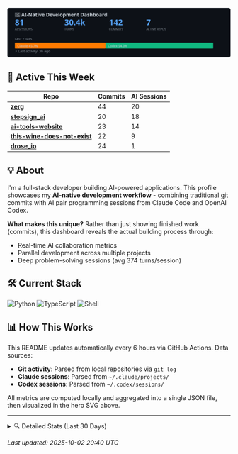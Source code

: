 <p align="center">
  <img src="./hero.svg" alt="AI-Native Development Dashboard" />
</p>

## 🚀 Active This Week

| Repo | Commits | AI Sessions |
|------|---------|-------------|
| [**zerg**](https://github.com/cipher982/zerg) | 44 | 20 |
| [**stopsign_ai**](https://github.com/cipher982/stopsign_ai) | 20 | 18 |
| [**ai-tools-website**](https://github.com/cipher982/ai-tools-website) | 23 | 14 |
| [**this-wine-does-not-exist**](https://github.com/cipher982/this-wine-does-not-exist) | 22 | 9 |
| [**drose_io**](https://github.com/cipher982/drose_io) | 24 | 1 |


## 💡 About

I'm a full-stack developer building AI-powered applications. This profile showcases my **AI-native development workflow** - combining traditional git commits with AI pair programming sessions from Claude Code and OpenAI Codex.

**What makes this unique?** Rather than just showing finished work (commits), this dashboard reveals the actual building process through:
- Real-time AI collaboration metrics
- Parallel development across multiple projects
- Deep problem-solving sessions (avg 374 turns/session)

## 🛠️ Current Stack

![Python](https://img.shields.io/badge/Python-3776AB?style=flat-square&logo=python&logoColor=white) ![TypeScript](https://img.shields.io/badge/TypeScript-3178C6?style=flat-square&logo=typescript&logoColor=white) ![Shell](https://img.shields.io/badge/Shell-89e051?style=flat-square&logo=shell&logoColor=white)

## 📊 How This Works

This README updates automatically every 6 hours via GitHub Actions. Data sources:
- **Git activity**: Parsed from local repositories via `git log`
- **Claude sessions**: Parsed from `~/.claude/projects/`
- **Codex sessions**: Parsed from `~/.codex/sessions/`

All metrics are computed locally and aggregated into a single JSON file, then visualized in the hero SVG above.

---

<details>
<summary>🔍 Detailed Stats (Last 30 Days)</summary>

- **Commits**: 427
- **Languages**: Python (343), TypeScript (82), Shell (2)
- **AI Sessions**: Claude 191 · Codex 196
- **Total Turns**: 99.6k

</details>

*Last updated: 2025-10-02 20:40 UTC*
